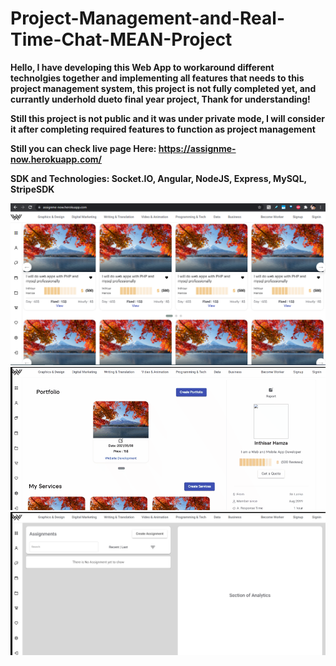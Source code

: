 # Project-Management-and-Real-Time-Chat-MEAN-Project

<strong> Hello, I have developing this Web App to workaround different technolgies together and implementing all features that needs to this project management system, this project is not fully completed yet, and currantly underhold dueto final year project, Thank for understanding!</strong>

<strong> Still this project is not public and it was under private mode, I will consider it after completing required features to function as project management</strong>


<strong> Still you can check live page Here: https://assignme-now.herokuapp.com/</strong>

<strong> SDK and Technologies: Socket.IO, Angular, NodeJS, Express, MySQL, StripeSDK </strong>



<img src="https://github.com/inthisar-hamza/Project-Management-and-Real-Time-Chat-MEAN-Project/raw/main/Images/Home1.png"/>


<img src="https://github.com/inthisar-hamza/Project-Management-and-Real-Time-Chat-MEAN-Project/raw/main/Images/Profile.gif"/>



<img src="https://github.com/inthisar-hamza/Project-Management-and-Real-Time-Chat-MEAN-Project/raw/main/Images/Assignment.jpg"/>
